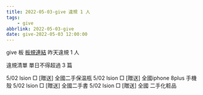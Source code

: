 ```yaml
---
title: 2022-05-03-give 違規 1 人
tags:
    - give
abbrlink: 2022-05-03-give
date: give-2022-05-03 12:00:00
---
```

give 板 [板規連結](https://www.ptt.cc/bbs/give/M.1612495900.A.C32.html)
昨天違規 1 人
<!-- more -->

違規清單
單日不得超過 3 篇

5/02 lsion □ [贈送] 全國二手保温瓶
5/02 lsion □ [贈送] 全國iphone 8plus 手機殼
5/02 lsion □ [贈送] 全國二手書
5/02 lsion □ [贈送] 全國 二手化粧品